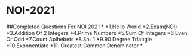 # NOI-2021

##Completed Questions For NOI 2021
*
*1.Hello World 
*2.Exam(NOI)
*3.Addition Of 2 Integers
*4.Prime Numbers
*5.Sum Of Integers
*6.Even Or Odd
*7.Count Aplhebets
*8.3n+1
*9.90 Degree Triangle
*10.Exponentiate
*11. Greatest Common Denominator 
*
